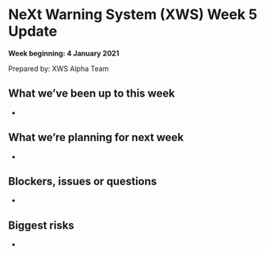 # NeXt Warning System (XWS) Week 5 Update
**Week beginning: 4 January 2021** 

Prepared by: XWS Alpha Team

## What we’ve been up to this week

* 

## What we’re planning for next week

* 

## Blockers, issues or questions

* 

## Biggest risks

*
